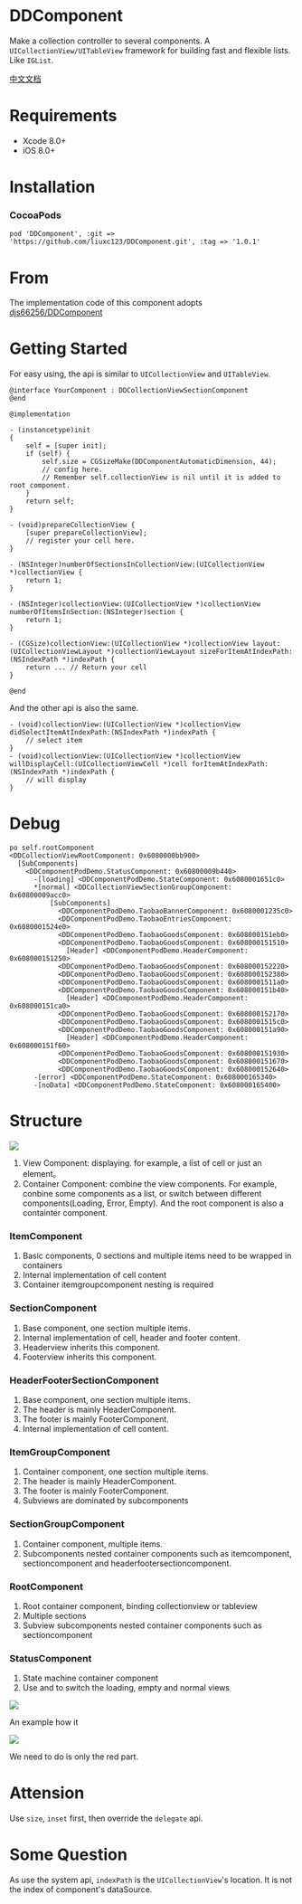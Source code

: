 # DDComponent
Make a collection controller to several components. A `UICollectionView/UITableView` framework for building fast and flexible lists. Like `IGList`.

[中文文档](./README-zh.md)

# Requirements

* Xcode 8.0+
* iOS 8.0+

# Installation

### CocoaPods

```
pod 'DDComponent', :git => 'https://github.com/liuxc123/DDComponent.git', :tag => '1.0.1'
```

# From

The implementation code of this component adopts [djs66256/DDComponent](https://github.com/djs66256/DDComponent)

# Getting Started

For easy using, the api is similar to `UICollectionView` and `UITableView`.


```objc
@interface YourComponent : DDCollectionViewSectionComponent
@end

@implementation

- (instancetype)init
{
    self = [super init];
    if (self) {
        self.size = CGSizeMake(DDComponentAutomaticDimension, 44);
        // config here. 
        // Remember self.collectionView is nil until it is added to root component.
    }
    return self;
}

- (void)prepareCollectionView {
    [super prepareCollectionView];
    // register your cell here.
}

- (NSInteger)numberOfSectionsInCollectionView:(UICollectionView *)collectionView {
    return 1;
}

- (NSInteger)collectionView:(UICollectionView *)collectionView numberOfItemsInSection:(NSInteger)section {
    return 1;
}

- (CGSize)collectionView:(UICollectionView *)collectionView layout:(UICollectionViewLayout *)collectionViewLayout sizeForItemAtIndexPath:(NSIndexPath *)indexPath {
    return ... // Return your cell
}

@end
```

And the other api is also the same.

```objc
- (void)collectionView:(UICollectionView *)collectionView didSelectItemAtIndexPath:(NSIndexPath *)indexPath {
    // select item
}
- (void)collectionView:(UICollectionView *)collectionView willDisplayCell:(UICollectionViewCell *)cell forItemAtIndexPath:(NSIndexPath *)indexPath {
    // will display
}
```

# Debug

```
po self.rootComponent
<DDCollectionViewRootComponent: 0x6080000bb900>
  [SubComponents]
    <DDComponentPodDemo.StatusComponent: 0x60800009b440>
      -[loading] <DDComponentPodDemo.StateComponent: 0x6080001651c0>
      *[normal] <DDCollectionViewSectionGroupComponent: 0x60800009acc0>
          [SubComponents]
            <DDComponentPodDemo.TaobaoBannerComponent: 0x6080001235c0>
            <DDComponentPodDemo.TaobaoEntriesComponent: 0x6080001524e0>
            <DDComponentPodDemo.TaobaoGoodsComponent: 0x608000151eb0>
            <DDComponentPodDemo.TaobaoGoodsComponent: 0x608000151510>
              [Header] <DDComponentPodDemo.HeaderComponent: 0x608000151250>
            <DDComponentPodDemo.TaobaoGoodsComponent: 0x608000152220>
            <DDComponentPodDemo.TaobaoGoodsComponent: 0x608000152380>
            <DDComponentPodDemo.TaobaoGoodsComponent: 0x6080001511a0>
            <DDComponentPodDemo.TaobaoGoodsComponent: 0x608000151b40>
              [Header] <DDComponentPodDemo.HeaderComponent: 0x608000151ca0>
            <DDComponentPodDemo.TaobaoGoodsComponent: 0x608000152170>
            <DDComponentPodDemo.TaobaoGoodsComponent: 0x6080001515c0>
            <DDComponentPodDemo.TaobaoGoodsComponent: 0x608000151a90>
              [Header] <DDComponentPodDemo.HeaderComponent: 0x608000151f60>
            <DDComponentPodDemo.TaobaoGoodsComponent: 0x608000151930>
            <DDComponentPodDemo.TaobaoGoodsComponent: 0x608000151670>
            <DDComponentPodDemo.TaobaoGoodsComponent: 0x608000152640>
      -[error] <DDComponentPodDemo.StateComponent: 0x608000165340>
      -[noData] <DDComponentPodDemo.StateComponent: 0x608000165400>
```

# Structure

![](./Images/structure.png)

1. View Component: displaying. for example, a list of cell or just an element。
2. Container Component: combine the view components. For example, conbine some components as a list, or switch between different components(Loading, Error, Empty). And the root component is also a containter component.

### ItemComponent

1. Basic components, 0 sections and multiple items need to be wrapped in containers
2. Internal implementation of cell content
3. Container itemgroupcomponent nesting is required

### SectionComponent

1. Base component, one section multiple items.
2. Internal implementation of cell, header and footer content.
3. Headerview inherits this component.
4. Footerview inherits this component.

### HeaderFooterSectionComponent

1. Base component, one section multiple items.
2. The header is mainly HeaderComponent.
3. The footer is mainly FooterComponent.
4. Internal implementation of cell content.

### ItemGroupComponent

1. Container component, one section multiple items.
2. The header is mainly HeaderComponent.
3. The footer is mainly FooterComponent.
4. Subviews are dominated by subcomponents

### SectionGroupComponent

1. Container component, multiple items.
2. Subcomponents nested container components such as itemcomponent, sectioncomponent and headerfootersectioncomponent.

### RootComponent

1. Root container component, binding collectionview or tableview
2. Multiple sections
3. Subview subcomponents nested container components such as sectioncomponent

### StatusComponent

1. State machine container component
2. Use and to switch the loading, empty and normal views

![](./Images/example.png)

An example how it 

![](./Images/structure2.png)

We need to do is only the red part.

# Attension

Use `size`, `inset` first, then override the `delegate` api.

# Some Question

As use the system api, `indexPath` is the `UICollectionView`'s location. It is not the index of component's dataSource.

